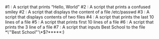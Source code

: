 #1 : A script that prints “Hello, World”
#2 : A script that prints a confused smiley
#2 : A script that displays the content of a file /etc/passwd
#3 : A script that displays contents of two files
#4 : A script that prints the last 10 lines of a file
#5 : A script that prints first 10 lines of a file
#6 : A script that prints the 3 line of a file
#7 : A script that inputs Best School to the file \*\\'"Best School"\'\\*$\?\*\*\*\*\*:)
